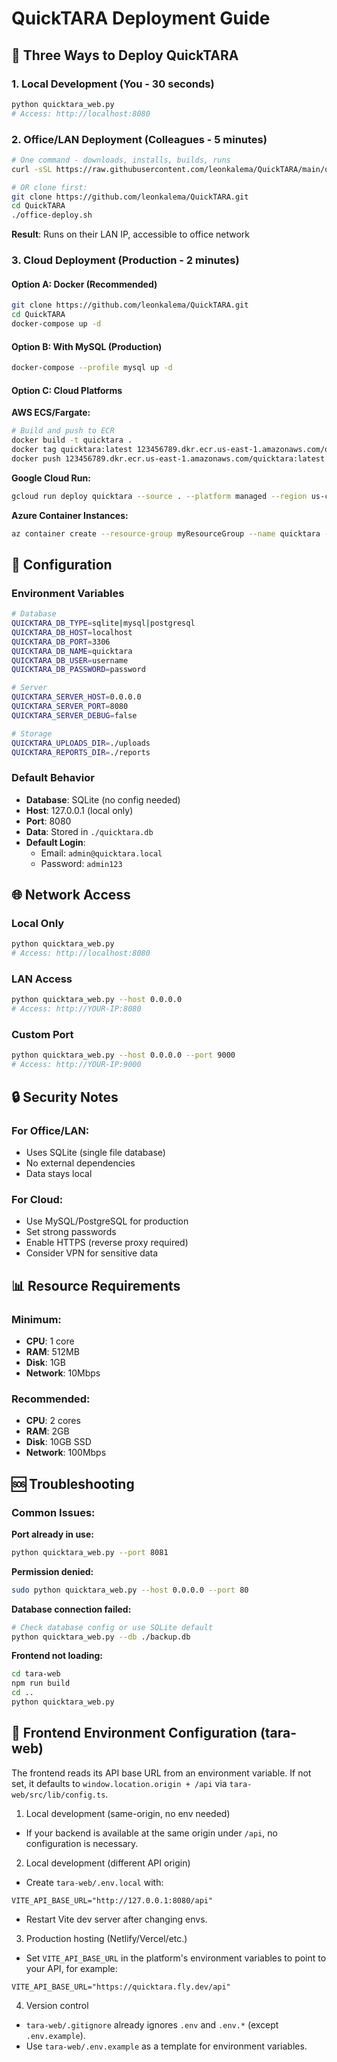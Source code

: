 # QuickTARA Deployment Guide

## 🚀 Three Ways to Deploy QuickTARA

### 1. **Local Development** (You - 30 seconds)
```bash
python quicktara_web.py
# Access: http://localhost:8080
```

### 2. **Office/LAN Deployment** (Colleagues - 5 minutes)
```bash
# One command - downloads, installs, builds, runs
curl -sSL https://raw.githubusercontent.com/leonkalema/QuickTARA/main/office-deploy.sh | bash

# OR clone first:
git clone https://github.com/leonkalema/QuickTARA.git
cd QuickTARA
./office-deploy.sh
```
**Result**: Runs on their LAN IP, accessible to office network

### 3. **Cloud Deployment** (Production - 2 minutes)

#### Option A: Docker (Recommended)
```bash
git clone https://github.com/leonkalema/QuickTARA.git
cd QuickTARA
docker-compose up -d
```

#### Option B: With MySQL (Production)
```bash
docker-compose --profile mysql up -d
```

#### Option C: Cloud Platforms

**AWS ECS/Fargate:**
```bash
# Build and push to ECR
docker build -t quicktara .
docker tag quicktara:latest 123456789.dkr.ecr.us-east-1.amazonaws.com/quicktara:latest
docker push 123456789.dkr.ecr.us-east-1.amazonaws.com/quicktara:latest
```

**Google Cloud Run:**
```bash
gcloud run deploy quicktara --source . --platform managed --region us-central1 --allow-unauthenticated
```

**Azure Container Instances:**
```bash
az container create --resource-group myResourceGroup --name quicktara --image quicktara:latest --ports 8080
```

## 🔧 Configuration

### Environment Variables
```bash
# Database
QUICKTARA_DB_TYPE=sqlite|mysql|postgresql
QUICKTARA_DB_HOST=localhost
QUICKTARA_DB_PORT=3306
QUICKTARA_DB_NAME=quicktara
QUICKTARA_DB_USER=username
QUICKTARA_DB_PASSWORD=password

# Server
QUICKTARA_SERVER_HOST=0.0.0.0
QUICKTARA_SERVER_PORT=8080
QUICKTARA_SERVER_DEBUG=false

# Storage
QUICKTARA_UPLOADS_DIR=./uploads
QUICKTARA_REPORTS_DIR=./reports
```

### Default Behavior
- **Database**: SQLite (no config needed)
- **Host**: 127.0.0.1 (local only)
- **Port**: 8080
- **Data**: Stored in `./quicktara.db`
- **Default Login**: 
  - Email: `admin@quicktara.local`
  - Password: `admin123`

## 🌐 Network Access

### Local Only
```bash
python quicktara_web.py
# Access: http://localhost:8080
```

### LAN Access
```bash
python quicktara_web.py --host 0.0.0.0
# Access: http://YOUR-IP:8080
```

### Custom Port
```bash
python quicktara_web.py --host 0.0.0.0 --port 9000
# Access: http://YOUR-IP:9000
```

## 🔒 Security Notes

### For Office/LAN:
- Uses SQLite (single file database)
- No external dependencies
- Data stays local

### For Cloud:
- Use MySQL/PostgreSQL for production
- Set strong passwords
- Enable HTTPS (reverse proxy required)
- Consider VPN for sensitive data

## 📊 Resource Requirements

### Minimum:
- **CPU**: 1 core
- **RAM**: 512MB
- **Disk**: 1GB
- **Network**: 10Mbps

### Recommended:
- **CPU**: 2 cores
- **RAM**: 2GB
- **Disk**: 10GB SSD
- **Network**: 100Mbps

## 🆘 Troubleshooting

### Common Issues:

**Port already in use:**
```bash
python quicktara_web.py --port 8081
```

**Permission denied:**
```bash
sudo python quicktara_web.py --host 0.0.0.0 --port 80
```

**Database connection failed:**
```bash
# Check database config or use SQLite default
python quicktara_web.py --db ./backup.db
```

**Frontend not loading:**
```bash
cd tara-web
npm run build
cd ..
python quicktara_web.py
```

## 🌱 Frontend Environment Configuration (tara-web)

The frontend reads its API base URL from an environment variable. If not set, it defaults to `window.location.origin + /api` via `tara-web/src/lib/config.ts`.

1) Local development (same-origin, no env needed)
- If your backend is available at the same origin under `/api`, no configuration is necessary.

2) Local development (different API origin)
- Create `tara-web/.env.local` with:

```
VITE_API_BASE_URL="http://127.0.0.1:8080/api"
```

- Restart Vite dev server after changing envs.

3) Production hosting (Netlify/Vercel/etc.)
- Set `VITE_API_BASE_URL` in the platform's environment variables to point to your API, for example:

```
VITE_API_BASE_URL="https://quicktara.fly.dev/api"
```

4) Version control
- `tara-web/.gitignore` already ignores `.env` and `.env.*` (except `.env.example`).
- Use `tara-web/.env.example` as a template for environment variables.
